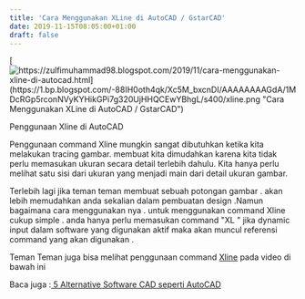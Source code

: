 ```yaml
---
title: 'Cara Menggunakan XLine di AutoCAD / GstarCAD'
date: 2019-11-15T08:05:00+01:00
draft: false
---
```


[![https://zulfimuhammad98.blogspot.com/2019/11/cara-menggunakan-xline-di-autocad.html](https://1.bp.blogspot.com/-88IH0oth4qk/Xc5M_bxcnDI/AAAAAAAAGdA/1MDcRGp5rconNVyKYHikGPi7g320UjHHQCEwYBhgL/s400/xline.png "Cara Menggunakan XLine di AutoCAD / GstarCAD")](https://1.bp.blogspot.com/-88IH0oth4qk/Xc5M_bxcnDI/AAAAAAAAGdA/1MDcRGp5rconNVyKYHikGPi7g320UjHHQCEwYBhgL/s1600/xline.png)

Penggunaan Xline di AutoCAD

  

Penggunaan command Xline mungkin sangat dibutuhkan ketika kita melakukan tracing gambar. membuat kita dimudahkan karena kita tidak perlu memasukan ukuran secara detail terlebih dahulu. Kita hanya perlu melihat satu sisi dari ukuran yang menjadi main dari detail ukuran gambar. 

  

Terlebih lagi jika teman teman membuat sebuah potongan gambar . akan lebih memudahkan anda sekalian dalam pembuatan design .Namun bagaimana cara menggunakan nya . untuk menggunakan command Xline cukup simple . anda hanya perlu memasukan command "XL " jika dynamic input dalam software yang digunakan aktif maka akan muncul referensi command yang akan digunakan .

  

Teman Teman juga bisa melihat penggunaan command [Xline](https://zulfimuhammad98.blogspot.com/2019/11/cara-menggunakan-xline-di-autocad.html) pada video di bawah ini 

  

  

  

  

Baca juga :[ 5 Alternative Software CAD seperti AutoCAD](https://zulfimuhammad98.blogspot.com/2018/01/5-alternative-software-cad-seperti.html)